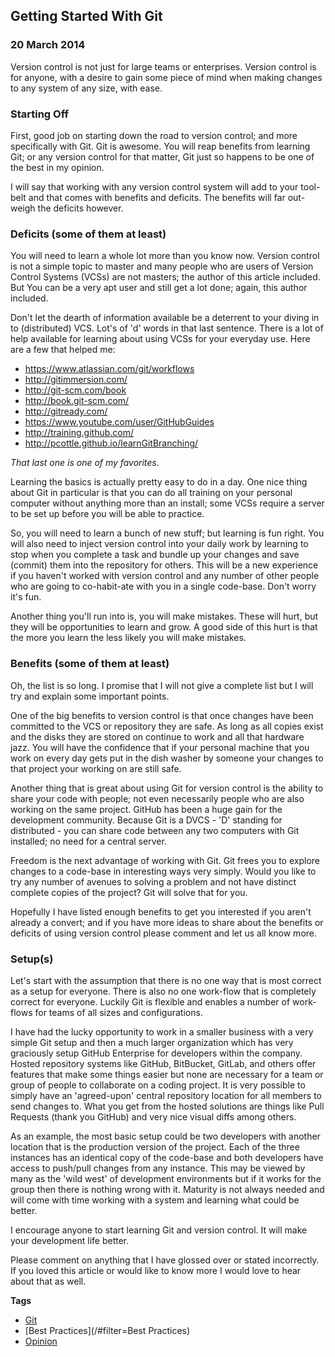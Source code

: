 ## Getting Started With Git
### 20 March 2014

Version control is not just for large teams or enterprises. Version control is for anyone, with a desire to gain some piece of mind when making changes to any system of any size, with ease.

### Starting Off

First, good job on starting down the road to version control; and more specifically with Git. Git is awesome. You will reap benefits from learning Git; or any version control for that matter, Git just so happens to be one of the best in my opinion.

I will say that working with any version control system will add to your tool-belt and that comes with benefits and deficits. The benefits will far out-weigh the deficits however.

### Deficits (some of them at least)

You will need to learn a whole lot more than you know now. Version control is not a simple topic to master and many people who are users of Version Control Systems (VCSs) are not masters; the author of this article included. But You can be a very apt user and still get a lot done; again, this author included.

Don't let the dearth of information available be a deterrent to your diving in to (distributed) VCS. Lot's of 'd' words in that last sentence. There is a lot of help available for learning about using VCSs for your everyday use. Here are a few that helped me:

  + https://www.atlassian.com/git/workflows
  + http://gitimmersion.com/
  + http://git-scm.com/book
  + http://book.git-scm.com/
  + http://gitready.com/
  + https://www.youtube.com/user/GitHubGuides
  + http://training.github.com/
  + http://pcottle.github.io/learnGitBranching/

*That last one is one of my favorites.*

Learning the basics is actually pretty easy to do in a day. One nice thing about Git in particular is that you can do all training on your personal computer without anything more than an install; some VCSs require a server to be set up before you will be able to practice.

So, you will need to learn a bunch of new stuff; but learning is fun right. You will also need to inject version control into your daily work by learning to stop when you complete a task and bundle up your changes and save (commit) them into the repository for others. This will be a new experience if you haven't worked with version control and any number of other people who are going to co-habit-ate with you in a single code-base. Don't worry it's fun.

Another thing you'll run into is, you will make mistakes. These will hurt, but they will be opportunities to learn and grow. A good side of this hurt is that the more you learn the less likely you will make mistakes.

### Benefits (some of them at least)

Oh, the list is so long. I promise that I will not give a complete list but I will try and explain some important points.

One of the big benefits to version control is that once changes have been committed to the VCS or repository they are safe. As long as all copies exist and the disks they are stored on continue to work and all that hardware jazz. You will have the confidence that if your personal machine that you work on every day gets put in the dish washer by someone your changes to that project your working on are still safe.

Another thing that is great about using Git for version control is the ability to share your code with people; not even necessarily people who are also working on the same project. GitHub has been a huge gain for the development community. Because Git is a DVCS - 'D' standing for distributed - you can share code between any two computers with Git installed; no need for a central server.

Freedom is the next advantage of working with Git. Git frees you to explore changes to a code-base in interesting ways very simply. Would you like to try any number of avenues to solving a problem and not have distinct complete copies of the project? Git will solve that for you.

Hopefully I have listed enough benefits to get you interested if you aren't already a convert; and if you have more ideas to share about the benefits or deficits of using version control please comment and let us all know more.

### Setup(s)

Let's start with the assumption that there is no one way that is most correct as a setup for everyone. There is also no one work-flow that is completely correct for everyone. Luckily Git is flexible and enables a number of work-flows for teams of all sizes and configurations.

I have had the lucky opportunity to work in a smaller business with a very simple Git setup and then a much larger organization which has very graciously setup GitHub Enterprise for developers within the company. Hosted repository systems like GitHub, BitBucket, GitLab, and others offer features that make some things easier but none are necessary for a team or group of people to collaborate on a coding project. It is very possible to simply have an 'agreed-upon' central repository location for all members to send changes to. What you get from the hosted solutions are things like Pull Requests (thank you GitHub) and very nice visual diffs among others.

As an example, the most basic setup could be two developers with another location that is the production version of the project. Each of the three instances has an identical copy of the code-base and both developers have access to push/pull changes from any instance. This may be viewed by many as the 'wild west' of development environments but if it works for the group then there is nothing wrong with it. Maturity is not always needed and will come with time working with a system and learning what could be better.

I encourage anyone to start learning Git and version control. It will make your development life better.

Please comment on anything that I have glossed over or stated incorrectly. If you loved this article or would like to know more I would love to hear about that as well.

**Tags**

  + [Git](/#filter=Git)
  + [Best Practices](/#filter=Best Practices)
  + [Opinion](/#filter=Opinion)
